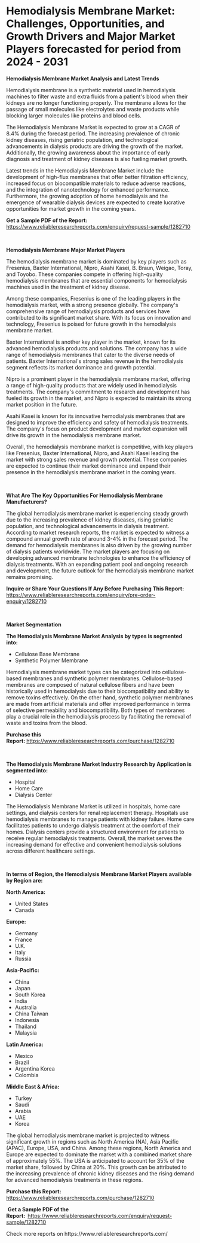 <p><h1>Hemodialysis Membrane Market: Challenges, Opportunities, and Growth Drivers and Major Market Players forecasted for period from 2024 - 2031</h1></p><p><strong>Hemodialysis Membrane Market Analysis and Latest Trends</strong></p>
<p><p>Hemodialysis membrane is a synthetic material used in hemodialysis machines to filter waste and extra fluids from a patient's blood when their kidneys are no longer functioning properly. The membrane allows for the passage of small molecules like electrolytes and waste products while blocking larger molecules like proteins and blood cells.</p><p>The Hemodialysis Membrane Market is expected to grow at a CAGR of 8.4% during the forecast period. The increasing prevalence of chronic kidney diseases, rising geriatric population, and technological advancements in dialysis products are driving the growth of the market. Additionally, the growing awareness about the importance of early diagnosis and treatment of kidney diseases is also fueling market growth.</p><p>Latest trends in the Hemodialysis Membrane Market include the development of high-flux membranes that offer better filtration efficiency, increased focus on biocompatible materials to reduce adverse reactions, and the integration of nanotechnology for enhanced performance. Furthermore, the growing adoption of home hemodialysis and the emergence of wearable dialysis devices are expected to create lucrative opportunities for market growth in the coming years.</p></p>
<p><strong>Get a Sample PDF of the Report:&nbsp;</strong> <a href="https://www.reliableresearchreports.com/enquiry/request-sample/1282710">https://www.reliableresearchreports.com/enquiry/request-sample/1282710</a></p>
<p>&nbsp;</p>
<p><strong>Hemodialysis Membrane Major Market Players</strong></p>
<p><p>The hemodialysis membrane market is dominated by key players such as Fresenius, Baxter International, Nipro, Asahi Kasei, B. Braun, Weigao, Toray, and Toyobo. These companies compete in offering high-quality hemodialysis membranes that are essential components for hemodialysis machines used in the treatment of kidney disease.</p><p>Among these companies, Fresenius is one of the leading players in the hemodialysis market, with a strong presence globally. The company's comprehensive range of hemodialysis products and services have contributed to its significant market share. With its focus on innovation and technology, Fresenius is poised for future growth in the hemodialysis membrane market.</p><p>Baxter International is another key player in the market, known for its advanced hemodialysis products and solutions. The company has a wide range of hemodialysis membranes that cater to the diverse needs of patients. Baxter International's strong sales revenue in the hemodialysis segment reflects its market dominance and growth potential.</p><p>Nipro is a prominent player in the hemodialysis membrane market, offering a range of high-quality products that are widely used in hemodialysis treatments. The company's commitment to research and development has fueled its growth in the market, and Nipro is expected to maintain its strong market position in the future.</p><p>Asahi Kasei is known for its innovative hemodialysis membranes that are designed to improve the efficiency and safety of hemodialysis treatments. The company's focus on product development and market expansion will drive its growth in the hemodialysis membrane market.</p><p>Overall, the hemodialysis membrane market is competitive, with key players like Fresenius, Baxter International, Nipro, and Asahi Kasei leading the market with strong sales revenue and growth potential. These companies are expected to continue their market dominance and expand their presence in the hemodialysis membrane market in the coming years.</p></p>
<p>&nbsp;</p>
<p><strong>What Are The Key Opportunities For Hemodialysis Membrane Manufacturers?</strong></p>
<p><p>The global hemodialysis membrane market is experiencing steady growth due to the increasing prevalence of kidney diseases, rising geriatric population, and technological advancements in dialysis treatment. According to market research reports, the market is expected to witness a compound annual growth rate of around 3-4% in the forecast period. The demand for hemodialysis membranes is also driven by the growing number of dialysis patients worldwide. The market players are focusing on developing advanced membrane technologies to enhance the efficiency of dialysis treatments. With an expanding patient pool and ongoing research and development, the future outlook for the hemodialysis membrane market remains promising.</p></p>
<p><strong>Inquire or Share Your Questions If Any Before Purchasing This Report:</strong> <a href="https://www.reliableresearchreports.com/enquiry/pre-order-enquiry/1282710">https://www.reliableresearchreports.com/enquiry/pre-order-enquiry/1282710</a></p>
<p>&nbsp;</p>
<p><strong>Market Segmentation</strong></p>
<p><strong>The Hemodialysis Membrane Market Analysis by types is segmented into:</strong></p>
<p><ul><li>Cellulose Base Membrane</li><li>Synthetic Polymer Membrane</li></ul></p>
<p><p>Hemodialysis membrane market types can be categorized into cellulose-based membranes and synthetic polymer membranes. Cellulose-based membranes are composed of natural cellulose fibers and have been historically used in hemodialysis due to their biocompatibility and ability to remove toxins effectively. On the other hand, synthetic polymer membranes are made from artificial materials and offer improved performance in terms of selective permeability and biocompatibility. Both types of membranes play a crucial role in the hemodialysis process by facilitating the removal of waste and toxins from the blood.</p></p>
<p><strong>Purchase this Report:&nbsp;</strong><a href="https://www.reliableresearchreports.com/purchase/1282710">https://www.reliableresearchreports.com/purchase/1282710</a></p>
<p>&nbsp;</p>
<p><strong>The Hemodialysis Membrane Market Industry Research by Application is segmented into:</strong></p>
<p><ul><li>Hospital</li><li>Home Care</li><li>Dialysis Center</li></ul></p>
<p><p>The Hemodialysis Membrane Market is utilized in hospitals, home care settings, and dialysis centers for renal replacement therapy. Hospitals use hemodialysis membranes to manage patients with kidney failure. Home care facilitates patients to undergo dialysis treatment at the comfort of their homes. Dialysis centers provide a structured environment for patients to receive regular hemodialysis treatments. Overall, the market serves the increasing demand for effective and convenient hemodialysis solutions across different healthcare settings.</p></p>
<p>&nbsp;</p>
<p><strong>In terms of Region, the Hemodialysis Membrane Market Players available by Region are:</strong></p>
<p>
    <p> <strong> North America: </strong>
        <ul>
            <li>United States</li>
            <li>Canada</li>
        </ul>
        </p> 
    <p> <strong> Europe: </strong>
        <ul>
            <li>Germany</li>
            <li>France</li>
            <li>U.K.</li>
            <li>Italy</li>
            <li>Russia</li>
        </ul>
        </p> 
    <p> <strong> Asia-Pacific: </strong>
        <ul>
            <li>China</li>
            <li>Japan</li>
            <li>South Korea</li>
            <li>India</li>
            <li>Australia</li>
            <li>China Taiwan</li>
            <li>Indonesia</li>
            <li>Thailand</li>
            <li>Malaysia</li>
        </ul>
        </p> 
    <p> <strong> Latin America: </strong>
        <ul>
            <li>Mexico</li>
            <li>Brazil</li>
            <li>Argentina Korea</li>
            <li>Colombia</li>
        </ul>
        </p> 
    <p> <strong> Middle East & Africa: </strong>
        <ul>
            <li>Turkey</li>
            <li>Saudi</li>
            <li>Arabia</li>
            <li>UAE</li>
            <li>Korea</li>
        </ul>
    </p>
    </p>
<p><p>The global hemodialysis membrane market is projected to witness significant growth in regions such as North America (NA), Asia Pacific (APAC), Europe, USA, and China. Among these regions, North America and Europe are expected to dominate the market with a combined market share of approximately 55%. The USA is anticipated to account for 35% of the market share, followed by China at 20%. This growth can be attributed to the increasing prevalence of chronic kidney diseases and the rising demand for advanced hemodialysis treatments in these regions.</p></p>
<p><strong>Purchase this Report: </strong><a href="https://www.reliableresearchreports.com/purchase/1282710">https://www.reliableresearchreports.com/purchase/1282710</a></p>
<p>&nbsp;<strong>Get a Sample PDF of the Report:&nbsp;&nbsp;</strong><a href="https://www.reliableresearchreports.com/enquiry/request-sample/1282710">https://www.reliableresearchreports.com/enquiry/request-sample/1282710</a></p>
<p><strong></strong></p>
<p>Check more reports on https://www.reliableresearchreports.com/</p>